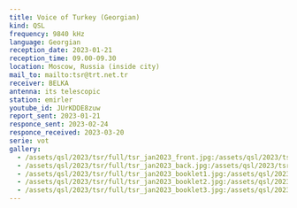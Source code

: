 ```yaml
---
title: Voice of Turkey (Georgian)
kind: QSL
frequency: 9840 kHz
language: Georgian
reception_date: 2023-01-21
reception_time: 09.00-09.30
location: Moscow, Russia (inside city)
mail_to: mailto:tsr@trt.net.tr
receiver: BELKA
antenna: its telescopic
station: emirler
youtube_id: JUrKDDE8zuw
report_sent: 2023-01-21
responce_sent: 2023-02-24
responce_received: 2023-03-20
serie: vot
gallery:
  - /assets/qsl/2023/tsr/full/tsr_jan2023_front.jpg:/assets/qsl/2023/tsr/small/tsr_jan2023_front.jpg
  - /assets/qsl/2023/tsr/full/tsr_jan2023_back.jpg:/assets/qsl/2023/tsr/small/tsr_jan2023_back.jpg
  - /assets/qsl/2023/tsr/full/tsr_jan2023_booklet1.jpg:/assets/qsl/2023/tsr/small/tsr_jan2023_booklet1.jpg
  - /assets/qsl/2023/tsr/full/tsr_jan2023_booklet2.jpg:/assets/qsl/2023/tsr/small/tsr_jan2023_booklet2.jpg
  - /assets/qsl/2023/tsr/full/tsr_jan2023_booklet3.jpg:/assets/qsl/2023/tsr/small/tsr_jan2023_booklet3.jpg
---
```

